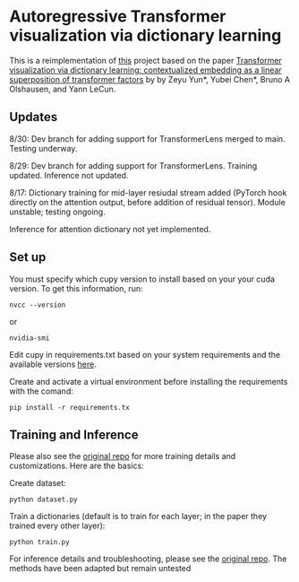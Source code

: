 # Autoregressive Transformer visualization via dictionary learning 

This is a reimplementation of [this](https://github.com/zeyuyun1/TransformerVis/blob/main/readme.md) project based on the paper [Transformer visualization via dictionary learning: contextualized embedding as a linear superposition of transformer factors](https://arxiv.org/pdf/2103.15949.pdf) by by Zeyu Yun*, Yubei Chen*, Bruno A Olshausen, and Yann LeCun.

## Updates
8/30: Dev branch for adding support for TransformerLens merged to main. Testing underway.

8/29: Dev branch for adding support for TransformerLens. Training updated.
Inference not updated.

8/17: Dictionary training for mid-layer resiudal stream added (PyTorch hook directly on the attention output, before addition of residual tensor). Module unstable; testing ongoing. 

Inference for attention dictionary not yet implemented.

 ## Set up

You must specify which cupy version to install based on your your cuda version. To get this information, run: 

```
nvcc --version
```
or 

```
nvidia-smi
```

Edit cupy in requirements.txt based on your system requirements and the available versions [here](https://pypi.org/project/cupy/).

Create and activate a virtual environment before installing the requirements with the comand:

```
pip install -r requirements.tx
```



 ## Training and Inference
 
 Please also see the [original repo](https://github.com/zeyuyun1/TransformerVis/blob/main/readme.md) for more training details and customizations. Here are the basics:

 Create dataset:

 ```
 python dataset.py
 ```

 Train a dictionaries (default is to train for each layer; in the paper they trained every other layer):

 ```
 python train.py
 ```

 For inference details and troubleshooting, please see the [original repo](https://github.com/zeyuyun1/TransformerVis/blob/main/readme.md). The methods have been adapted but remain untested